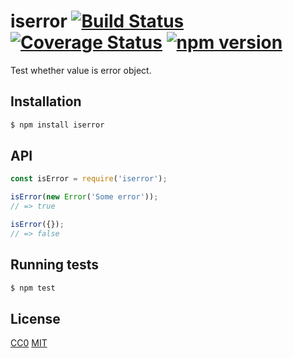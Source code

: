 # iserror [![Build Status](https://travis-ci.org/yefremov/iserror.svg?branch=master)](https://travis-ci.org/yefremov/iserror) [![Coverage Status](https://coveralls.io/repos/github/yefremov/iserror/badge.svg?branch=master)](https://coveralls.io/github/yefremov/iserror?branch=master) [![npm version](https://badge.fury.io/js/iserror.svg)](https://badge.fury.io/js/iserror)

Test whether value is error object.

## Installation

```bash
$ npm install iserror
```

## API

```js
const isError = require('iserror');

isError(new Error('Some error'));
// => true

isError({});
// => false
```

## Running tests

```bash
$ npm test
```

## License

[CC0](http://creativecommons.org/publicdomain/zero/1.0/) [MIT](LICENSE)
